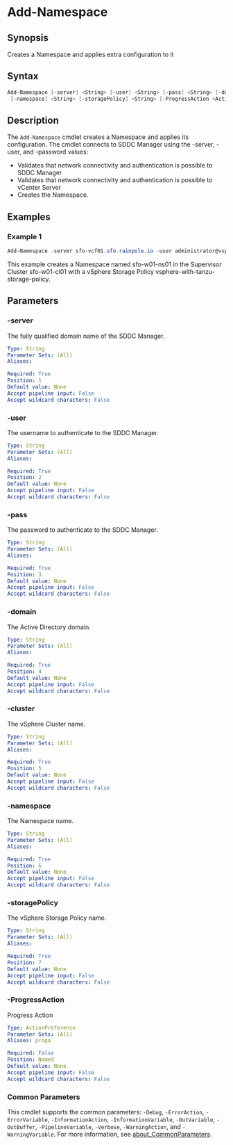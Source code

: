# Add-Namespace

## Synopsis

Creates a Namespace and applies extra configuration to it

## Syntax

```powershell
Add-Namespace [-server] <String> [-user] <String> [-pass] <String> [-domain] <String> [-cluster] <String>
 [-namespace] <String> [-storagePolicy] <String> [-ProgressAction <ActionPreference>] [<CommonParameters>]
```

## Description

The `Add-Namespace` cmdlet creates a Namespace and applies its configuration.
The cmdlet connects to SDDC Manager using the -server, -user, and -password values:

- Validates that network connectivity and authentication is possible to SDDC Manager
- Validates that network connectivity and authentication is possible to vCenter Server
- Creates the Namespace.

## Examples

### Example 1

```powershell
Add-Namespace -server sfo-vcf01.sfo.rainpole.io -user administrator@vsphere.local -pass VMw@re1! -domain sfo-w01 -cluster sfo-w01-cl01 -namespace sfo-w01-ns01 -storagePolicy vsphere-with-tanzu-storage-policy
```

This example creates a Namespace named sfo-w01-ns01 in the Supervisor Cluster sfo-w01-cl01 with a vSphere Storage Policy vsphere-with-tanzu-storage-policy.

## Parameters

### -server

The fully qualified domain name of the SDDC Manager.

```yaml
Type: String
Parameter Sets: (All)
Aliases:

Required: True
Position: 1
Default value: None
Accept pipeline input: False
Accept wildcard characters: False
```

### -user

The username to authenticate to the SDDC Manager.

```yaml
Type: String
Parameter Sets: (All)
Aliases:

Required: True
Position: 2
Default value: None
Accept pipeline input: False
Accept wildcard characters: False
```

### -pass

The password to authenticate to the SDDC Manager.

```yaml
Type: String
Parameter Sets: (All)
Aliases:

Required: True
Position: 3
Default value: None
Accept pipeline input: False
Accept wildcard characters: False
```

### -domain

The Active Directory domain.

```yaml
Type: String
Parameter Sets: (All)
Aliases:

Required: True
Position: 4
Default value: None
Accept pipeline input: False
Accept wildcard characters: False
```

### -cluster

The vSphere Cluster name.

```yaml
Type: String
Parameter Sets: (All)
Aliases:

Required: True
Position: 5
Default value: None
Accept pipeline input: False
Accept wildcard characters: False
```

### -namespace

The Namespace name.

```yaml
Type: String
Parameter Sets: (All)
Aliases:

Required: True
Position: 6
Default value: None
Accept pipeline input: False
Accept wildcard characters: False
```

### -storagePolicy

The vSphere Storage Policy name.

```yaml
Type: String
Parameter Sets: (All)
Aliases:

Required: True
Position: 7
Default value: None
Accept pipeline input: False
Accept wildcard characters: False
```

### -ProgressAction

Progress Action

```yaml
Type: ActionPreference
Parameter Sets: (All)
Aliases: proga

Required: False
Position: Named
Default value: None
Accept pipeline input: False
Accept wildcard characters: False
```

### Common Parameters

This cmdlet supports the common parameters: `-Debug`, `-ErrorAction`, `-ErrorVariable`, `-InformationAction`, `-InformationVariable`, `-OutVariable`, `-OutBuffer`, `-PipelineVariable`, `-Verbose`, `-WarningAction`, and `-WarningVariable`. For more information, see [about_CommonParameters](http://go.microsoft.com/fwlink/?LinkID=113216).
